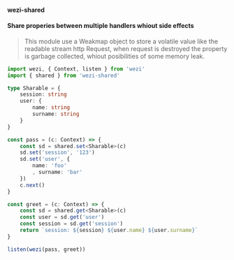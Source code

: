 #### wezi-shared

#### Share properies between multiple handlers whiout side effects

> This module use a Weakmap object to store a volatile value like the readable stream http Request, when request is destroyed the property is garbage collected, whiout posibilities of some memory leak. 


```ts
import wezi, { Context, listen } from 'wezi'
import { shared } from 'wezi-shared'

type Sharable = {
    session: string
    user: {
        name: string
        surname: string
    }
}

const pass = (c: Context) => {
    const sd = shared.set<Sharable>(c)
    sd.set('session', '123')
    sd.set('user', {
        name: 'foo'
        , surname: 'bar'
    })
    c.next()
}    

const greet = (c: Context) => {
    const sd = shared.get<Sharable>(c)
    const user = sd.get('user')
    const session = sd.get('session')
    return `session: ${session} ${user.name} ${user.surname}`
}

listen(wezi(pass, greet))

```

